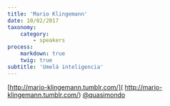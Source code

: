 ```yaml
---
title: 'Mario Klingemann'
date: 10/02/2017
taxonomy:
    category:
        - speakers
process:
    markdown: true
    twig: true
subtitle: 'Umelá inteligencia'
---
```


 [http://mario-klingemann.tumblr.com/]( http://mario-klingemann.tumblr.com/)
 [@quasimondo](https://twitter.com/quasimondo?ref_src=twsrc%5Egoogle%7Ctwcamp%5Eserp%7Ctwgr%5Eauthor)